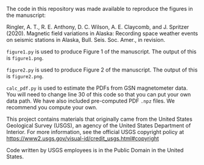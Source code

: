 The code in this repository was made available to reproduce the figures in the manuscript:

Ringler, A. T., R. E. Anthony, D. C. Wilson, A. E. Claycomb, and J. Spritzer (2020). Magnetic field variations in Alaska: Recording space weather events on seismic stations in Alaska, Bull. Seis. Soc. Amer., in revision.



`figure1.py` is used to produce Figure 1 of the manuscript.  The output of this is `figure1.png`.

`figure2.py` is used to produce Figure 2 of the manuscript.  The output of this is `figure2.png`.

`calc_pdf.py` is used to estimate the PDFs from GSN magnetometer data.  You will need to change line 30 of this code so that you can put your own data path.  We have also included pre-computed PDF `.npz` files.  We recommend you compute your own.

This project contains materials that originally came from the United
States Geological Survey (USGS), an agency of the United States Department of
Interior. For more information, see the official USGS copyright policy at
https://www2.usgs.gov/visual-id/credit_usgs.html#copyright

Code written by USGS employees is in the Public Domain in the United States.
